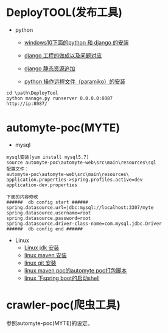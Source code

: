 # DeployTOOL(发布工具)
* python
  * [windows10下面的python 和 django 的安装](https://github.com/yueheng-li/pythonLearn/wiki/python-and-django-install-in-windows)
  * [django 工程的做成以及问题对应](https://github.com/yueheng-li/pythonLearn/wiki/django-project)
  * [django 静态资源追加](https://github.com/yueheng-li/pythonLearn/wiki/django-%E9%9D%99%E6%80%81%E8%B5%84%E6%BA%90%E8%BF%BD%E5%8A%A0)
  
  * [python 操作远程文件（paramiko）的安装](https://github.com/yueheng-li/pythonLearn/wiki/python-%E6%93%8D%E4%BD%9C%E8%BF%9C%E7%A8%8B%E6%96%87%E4%BB%B6%EF%BC%88paramiko%EF%BC%89)
```
cd \path\DeployTool
python manage.py runserver 0.0.0.0:8087
http://ip:8087/
```

# automyte-poc(MYTE)
* mysql
```
mysql安装(yum install mysql5.7)
source automyte-poc\automyte-web\src\main\resources\sql
配置文件：
automyte-poc\automyte-web\src\main\resources\
application.properties->spring.profiles.active=dev
application-dev.properties

下面的内容修改
######  db config start ###### 
spring.datasource.url=jdbc:mysql://localhost:3307/myte
spring.datasource.username=root
spring.datasource.password=root
spring.datasource.driver-class-name=com.mysql.jdbc.Driver
######  db config end ###### 
```
* Linux 
  * [Linux jdk 安装](https://github.com/yueheng-li/linuxLearn/wiki/Linux-jdk-%E5%AE%89%E8%A3%85)
  * [linux maven 安装](https://github.com/yueheng-li/linuxLearn/wiki/linux-maven-%E5%AE%89%E8%A3%85)
  * [linux git 安装](https://github.com/yueheng-li/linuxLearn/wiki/linux-git-%E5%AE%89%E8%A3%85)
  * [linux maven poc的automyte poc打包脚本](https://github.com/yueheng-li/linuxLearn/wiki/linux-maven-poc%E7%9A%84automyte-poc%E8%84%9A%E6%9C%AC)
  * [linux 下spring boot的启动shell](https://github.com/yueheng-li/linuxLearn/wiki/linux-%E4%B8%8Bspring-boot%E7%9A%84%E5%90%AF%E5%8A%A8shell)
  
# crawler-poc(爬虫工具)
参照automyte-poc(MYTE)的设定。

